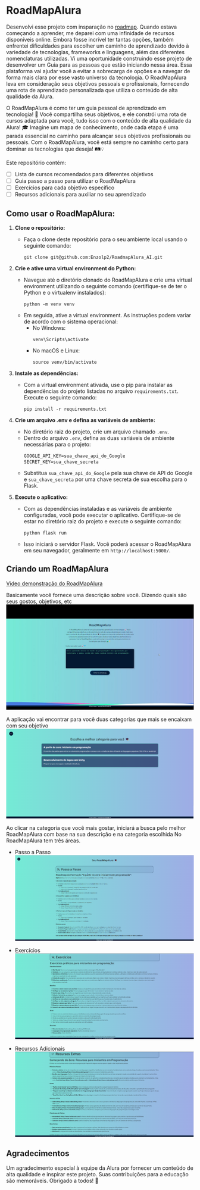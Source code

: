 # RoadMapAlura

Desenvolvi esse projeto com insparação no [roadmap](https://www.roadmap.sh). Quando estava começando a aprender, me deparei com uma infinidade de recursos disponíveis online. Embora fosse incrível ter tantas opções, também enfrentei dificuldades para escolher um caminho de aprendizado devido à variedade de tecnologias, frameworks e linguagens, além das diferentes nomenclaturas utilizadas. Vi uma oportunidade construindo esse projeto de desenvolver um Guia para as pessoas que estão iniciando nessa área. Essa plataforma vai ajudar você a evitar a sobrecarga de opções e a navegar de forma mais clara por esse vasto universo da tecnologia. O RoadMapAlura leva em consideração seus objetivos pessoais e profissionais, fornecendo uma rota de aprendizado personalizada que utiliza o conteúdo de alta qualidade da Alura.

O RoadMapAlura é como ter um guia pessoal de aprendizado em tecnologia! 🚀 Você compartilha seus objetivos, e ele constrói uma rota de cursos adaptada para você, tudo isso com o conteúdo de alta qualidade da Alura! 🎓 
Imagine um mapa de conhecimento, onde cada etapa é uma parada essencial no caminho para alcançar seus objetivos profissionais ou pessoais. Com o RoadMapAlura, você está sempre no caminho certo para dominar as tecnologias que deseja! 🛤️💡

Este repositório contém:

- [ ] Lista de cursos recomendados para diferentes objetivos
- [ ] Guia passo a passo para utilizar o RoadMapAlura
- [ ] Exercícios para cada objetivo específico
- [ ] Recursos adicionais para auxiliar no seu aprendizado

## Como usar o RoadMapAlura:

1. **Clone o repositório:**
   - Faça o clone deste repositório para o seu ambiente local usando o seguinte comando:
     ```
     git clone git@github.com:Enzolp2/RoadmapAlura_AI.git
     ```

2. **Crie e ative uma virtual environment do Python:**
   - Navegue até o diretório clonado do RoadMapAlura e crie uma virtual environment utilizando o seguinte comando (certifique-se de ter o Python e o virtualenv instalados):
     ```
     python -m venv venv
     ```
   - Em seguida, ative a virtual environment. As instruções podem variar de acordo com o sistema operacional:
     - No Windows:
       ```
       venv\Scripts\activate
       ```
     - No macOS e Linux:
       ```
       source venv/bin/activate
       ```

3. **Instale as dependências:**
   - Com a virtual environment ativada, use o pip para instalar as dependências do projeto listadas no arquivo `requirements.txt`. Execute o seguinte comando:
     ```
     pip install -r requirements.txt
     ```

4. **Crie um arquivo .env e defina as variáveis de ambiente:**
   - No diretório raiz do projeto, crie um arquivo chamado `.env`.
   - Dentro do arquivo `.env`, defina as duas variáveis de ambiente necessárias para o projeto:
     ```
     GOOGLE_API_KEY=sua_chave_api_do_Google
     SECRET_KEY=sua_chave_secreta
     ```
   - Substitua `sua_chave_api_do_Google` pela sua chave de API do Google e `sua_chave_secreta` por uma chave secreta de sua escolha para o Flask.

5. **Execute o aplicativo:**
   - Com as dependências instaladas e as variáveis de ambiente configuradas, você pode executar o aplicativo. Certifique-se de estar no diretório raiz do projeto e execute o seguinte comando:
     ```
     python flask run
     ```
   - Isso iniciará o servidor Flask. Você poderá acessar o RoadMapAlura em seu navegador, geralmente em `http://localhost:5000/`.

## Criando um RoadMapAlura
[Video demonstração do RoadMapAlura](https://youtu.be/ux3bL8XcXX0)

Basicamente você fornece uma descrição sobre você. Dizendo quais são seus gostos, objetivos, etc
![Primeiro Passo](img/step1.png)

A aplicação vai encontrar para você duas categorias que mais se encaixam com seu objetivo
![Segundo Passo](img/step2.png)

Ao clicar na categoria que você mais gostar, iniciará a busca pelo melhor RoadMapAlura com base na sua descrição e na categoria escolhida
No RoadMapAlura tem três áreas.

- Passo a Passo
![Passo a Passo](img/steps.png)

- Exercícios
![Exercícios](img/exercises.png)

- Recursos Adicionais
![Recursos Adicionais](img/assets.png)


## Agradecimentos
Um agradecimento especial à equipe da Alura por fornecer um conteúdo de alta qualidade e inspirar este projeto. Suas contribuições para a educação são memoráveis.
Obrigado a todos! 🚀








